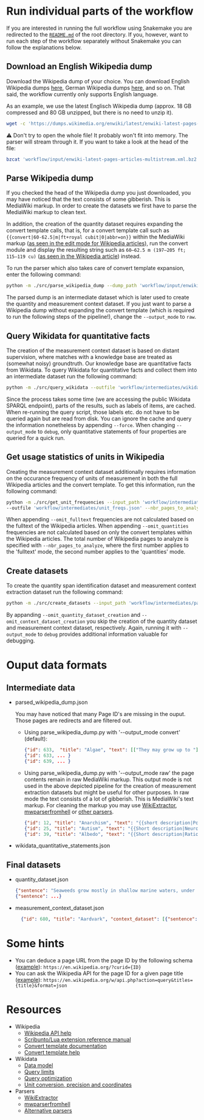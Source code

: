 # Run individual parts of the workflow
If you are interested in running the full workflow using Snakemake you are redirected to the [`README.md`](.) of the root directory. If you, however, want to run each step of the workflow separately without Snakemake you can follow the explanations below.


## Download an English Wikipedia dump
Download the Wikipedia dump of your choice. You can download English Wikipedia dumps [here](https://dumps.wikimedia.org/enwiki/), German Wikipedia dumps [here](https://dumps.wikimedia.org/dewiki/), and so on. That said, the workflow currently only supports English language.

As an example, we use the latest Englisch Wikipedia dump (approx. 18 GB compressed and 80 GB unzipped, but there is no need to unzip it).

```bash
wget -c 'https://dumps.wikimedia.org/enwiki/latest/enwiki-latest-pages-articles-multistream.xml.bz2' -P 'workflow/input/enwiki-latest-pages-articles-multistream.xml.bz2'
```
⚠️ Don't try to open the whole file! It probably won't fit into memory. The parser will stream through it. If you want to take a look at the head of the file:
```bash
bzcat 'workflow/input/enwiki-latest-pages-articles-multistream.xml.bz2' | head -n 50
```

## Parse Wikipedia dump
If you checked the head of the Wikipedia dump you just downloaded, you may have noticed that the text consists of some gibberish. This is MediaWiki markup. In order to create the datasets we first have to parse the MediaWiki markup to clean text. 

In addition, the creation of the quantity dataset requires expanding the convert template calls, that is, for a convert template call such as `{{convert|60-62.5|m|ft+royal cubit|0|abbr=on}}` within the MediaWiki markup ([as seen in the edit mode for Wikipedia articles](https://en.wikipedia.org/w/index.php?title=Pyramid_of_Djoser&action=edit)), run the convert module and display the resulting string such as `60–62.5 m (197–205 ft; 115–119 cu)` ([as seen in the Wikipedia article](https://en.wikipedia.org/wiki/Pyramid_of_Djoser)) instead.

To run the parser which also takes care of convert template expansion, enter the following command:
```bash
python -m ./src/parse_wikipedia_dump --dump_path 'workflow/input/enwiki-latest-pages-articles-multistream.xml.bz2' --outfile 'workflow/intermediates/parsed_wikipedia_dump.json' --output_mode 'convert'
```

The parsed dump is an intermediate dataset which is later used to create the quantity and measurement context dataset. If you just want to parse a Wikipedia dump without expanding the convert template (which is required to run the following steps of the pipeline!), change the `--output_mode` to `raw`. 

## Query Wikidata for quantitative facts
The creation of the measurement context dataset is based on distant supervision, where matches with a knowledge base are treated as (somewhat noisy) groundtruth. Our knowledge base are quantitative facts from Wikidata. To query Wikidata for quantitative facts and collect them into an intermediate dataset run the following command:

```bash
python -m ./src/query_wikidata --outfile 'workflow/intermediates/wikidata_quantitative_statements.json'--cache_dir 'workflow/intermediates/wikidata_cache/' --output_mode 'production'
```
Since the process takes some time (we are accessing the public Wikidata SPARQL endpoint), parts of the results, such as labels of items, are cached. When re-running the query script, those labels etc. do not have to be queried again but are read from disk. You can ignore the cache and query the information nonetheless by appending `--force`. When changing `--output_mode` to `debug`, only quantitative statements of four properties are queried for a quick run.


## Get usage statistics of units in Wikipedia 
Creating the measurement context dataset additionally requires information on the occurance frequency of units of measurement in both the full Wikipedia articles and the convert template. To get this information, run the following command:
```bash
python -m ./src/get_unit_frequencies --input_path 'workflow/intermediates/parsed_wikipedia_dump.json' --wikidata_facts_path 'workflow/intermediates/wikidata_quantitative_statements.json' 
--outfile 'workflow/intermediates/unit_freqs.json' --nbr_pages_to_analyze 10_000 50_000'
```
When appending `--omit_fulltext` frequencies are not calculated based on the fulltext of the Wikipedia articles. When appending `--omit_quantities` frequencies are not calculated based on only the convert templates within the Wikipedia articles. The total number of Wikipedia pages to analyze is specified with `--nbr_pages_to_analyze`, where the first number applies to the 'fulltext' mode, the second number applies to the 'quantities' mode.


## Create datasets
To create the quantity span identification dataset and measurement context extraction dataset run the following command:
```bash
python -m ./src/create_datasets --input_path 'workflow/intermediates/parsed_wikipedia_dump.json' --outfile 'workflow/output/measurement_dataset.json' --wikidata_facts_path 'workflow/intermediates/wikidata_quantitative_statements.json' --unit_freqs_path 'workflow/intermediates/unit_freqs.json' --output_mode 'production'
```
By appanding `--omit_quantity_dataset_creation` and `--omit_context_dataset_creation` you skip the creation of the quantity dataset and measurement context dataset, respectively. Again, running it with `--output_mode` to `debug` provides additional information valuable for debugging.


# Ouput data formats
## Intermediate data
* parsed_wikipedia_dump.json
    
    You may have noticed that many Page ID's are missing in the ouput. Those pages are redirects and are filtered out. 

    * Using parse_wikipedia_dump.py with '--output_mode convert' (default):
        ```JSON
        {"id": 633,  "title": "Algae", "text": [["They may grow up to "], [" in length. Most are aquatic..."], [...], [...]], "quantities": [["50 metres", "160 ft", "50 metres (160 ft)"], [...], [...]]} 
        {"id": 633, ... }
        {"id": 639, ... }
        ```
    * Using parse_wikipedia_dump.py with '--output_mode raw' the page contents remain in raw MediaWiki markup. This output mode is not used in the above depicted pipeline for the creation of measurement extraction datasets but might be useful for other purposes. In raw mode the text consists of a lot of gibberish. This is MediaWiki's text markup. For cleaning the markup you may use [WikiExtractor](https://github.com/attardi/wikiextractor), [mwparserfromhell](https://github.com/earwig/mwparserfromhell) or [other parsers](https://www.mediawiki.org/wiki/Alternative_parsers).
        ```JSON
        {"id": 12, "title": "Anarchism", "text": "{{short description|Political philosophy and movement ..."}
        {"id": 25, "title": "Autism", "text": "{{Short description|Neurodevelopmental disorder involving social communication difficulties and repetitive behavior ..."}
        {"id": 39, "title": "Albedo", "text": "{{Short description|Ratio of reflected radiation to incident radiation ..."}
        ```

* wikidata_quantitative_statements.json


## Final datasets
* quantity_dataset.json
    ```JSON
    {"sentence": "Seaweeds grow mostly in shallow marine waters, under 100 m (330 ft) deep; however, ...", "quantities": [[53, 67], [148, 164]]}
    {"sentence": ...}
    ```
* measurement_context_dataset.json
  ```JSON
    {"id": 680, "title": "Aardvark", "context_dataset": [{"sentence": "Aardvarks pair only during the breeding season; after a gestation period of seven months, one cub weighing around 1.7–1.9 kilograms is born...", "annotations": {"entity": [[0, 9]], "property": [[56, 72]], "value": [[76, 81]], "unit": [[82, 88]]}, "wikidata_fact": {"entity": "http://www.wikidata.org/entity/Q46212", "property": "http://www.wikidata.org/entity/P3063", "value": "7", "value_lowerbound": "6", "value_upperbound": null, "unit": "http://www.wikidata.org/entity/Q5151", "qualifiers": [""], "qualifier_values": [""], "qualifier_lowerbounds": [""], "qualifier_upperbounds": [""], "qualifier_units": [""], "qualifier_time_precisions": [""], "article": "https://en.wikipedia.org/wiki/Aardvark"}, "context": {"before": ["## Reproduction.\n\n"], "after": ["When born, ..."]}, "weak_accept_reasons": []}]}
    ```

# Some hints
* You can deduce a page URL from the page ID by the following schema ([example](https://en.wikipedia.org/?curid=1091669)): `https://en.wikipedia.org/?curid={ID}` 
* You can ask the Wikipedia API for the page ID for a given page title ([example](https://en.wikipedia.org/w/api.php?action=query&titles=Forschungszentrum_Jülich&format=json)): `https://en.wikipedia.org/w/api.php?action=query&titles={title}&format=json` 


# Resources
* Wikipedia
    * [Wikipedia API help](https://en.wikipedia.org/w/api.php?action=help)
    * [Scribunto/Lua extension reference manual](https://www.mediawiki.org/wiki/Extension:Scribunto/Lua_reference_manual)
    * [Convert template documentation](https://en.wikipedia.org/wiki/Template:Convert)
    * [Convert template help](https://en.wikipedia.org/wiki/Help:Convert)
* Wikidata
    * [Data model](https://www.mediawiki.org/wiki/Wikibase/Indexing/RDF_Dump_Format#Data_model)
    * [Query limits](https://www.mediawiki.org/wiki/Wikidata_Query_Service/User_Manual#Query_limits)
    * [Query optimization](https://www.wikidata.org/wiki/Wikidata:SPARQL_query_service/query_optimization)
    * [Unit conversion, precision and coordinates](https://en.wikibooks.org/wiki/SPARQL/WIKIDATA_Precision,_Units_and_Coordinates)
* Parsers    
    * [WikiExtractor](https://github.com/attardi/wikiextractor)
    * [mwparserfromhell](https://github.com/earwig/mwparserfromhell)
    * [Alternative parsers](https://www.mediawiki.org/wiki/Alternative_parsers)